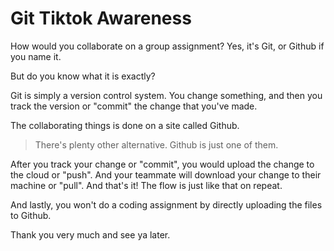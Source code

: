 # Git Tiktok Awareness

How would you collaborate on a group assignment? Yes, it's Git, or Github if you name it.

But do you know what it is exactly?

Git is simply a version control system. You change something, and then you track the version or "commit" the change that you've made.

The collaborating things is done on a site called Github.

> There's plenty other alternative. Github is just one of them.

After you track your change or "commit", you would upload the change to the cloud or "push". And your teammate will download your change to their machine or "pull". And that's it! The flow is just like that on repeat.

And lastly, you won't do a coding assignment by directly uploading the files to Github.

Thank you very much and see ya later.
